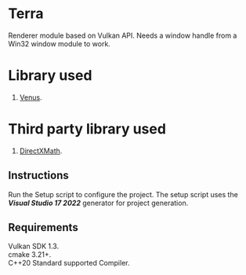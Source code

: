# Terra
Renderer module based on Vulkan API. Needs a window handle from a Win32 window module to work.

# Library used
1. [Venus](https://github.com/razerx100/Venus).

# Third party library used
1. [DirectXMath](https://github.com/microsoft/DirectXMath).

## Instructions
Run the Setup script to configure the project. The setup script uses the ***Visual Studio 17 2022*** generator for project generation.

## Requirements
Vulkan SDK 1.3.\
cmake 3.21+.\
C++20 Standard supported Compiler.
